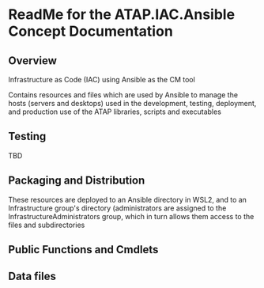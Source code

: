 # ReadMe for the ATAP.IAC.Ansible Concept Documentation

## Overview

Infrastructure as Code (IAC) using Ansible as the CM tool

Contains resources and files which are used by Ansible to manage the hosts (servers and desktops) used in the development, testing, deployment, and production use of the ATAP libraries, scripts and executables

## Testing

TBD

## Packaging and Distribution

These resources are deployed to an Ansible directory in WSL2, and to an Infrastructure group's directory (administrators are assigned to the InfrastructureAdministrators group, which in turn allows them access to the files and subdirectories

## Public Functions and Cmdlets



## Data files


